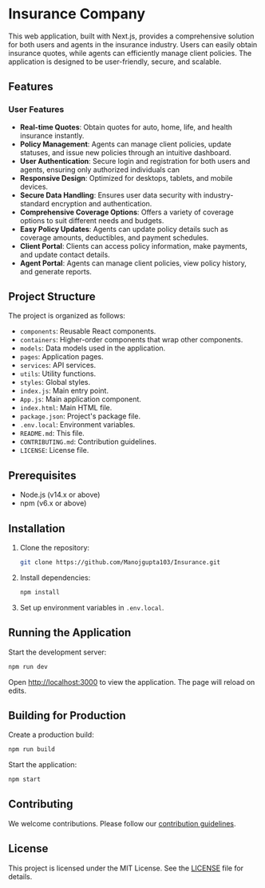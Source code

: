# Insurance Company

This web application, built with Next.js, provides a comprehensive solution for both users and agents in the insurance industry.
Users can easily obtain insurance quotes, while agents can efficiently manage client policies.
The application is designed to be user-friendly, secure, and scalable.

## Features
### User Features
- **Real-time Quotes**: Obtain quotes for auto, home, life, and health insurance instantly.
- **Policy Management**: Agents can manage client policies, update statuses, and issue new policies through an intuitive dashboard.
- **User Authentication**: Secure login and registration for both users and agents, ensuring only authorized individuals can
- **Responsive Design**: Optimized for desktops, tablets, and mobile devices.
- **Secure Data Handling**: Ensures user data security with industry-standard encryption and authentication.
- **Comprehensive Coverage Options**: Offers a variety of coverage options to suit different needs and budgets.
- **Easy Policy Updates**: Agents can update policy details such as coverage amounts, deductibles, and payment schedules.
- **Client Portal**: Clients can access policy information, make payments, and update contact details.
- **Agent Portal**: Agents can manage client policies, view policy history, and generate reports.

## Project Structure

The project is organized as follows:

- `components`: Reusable React components.
- `containers`: Higher-order components that wrap other components.
- `models`: Data models used in the application.
- `pages`: Application pages.
- `services`: API services.
- `utils`: Utility functions.
- `styles`: Global styles.
- `index.js`: Main entry point.
- `App.js`: Main application component.
- `index.html`: Main HTML file.
- `package.json`: Project's package file.
- `.env.local`: Environment variables.
- `README.md`: This file.
- `CONTRIBUTING.md`: Contribution guidelines.
- `LICENSE`: License file.

## Prerequisites

- Node.js (v14.x or above)
- npm (v6.x or above)

## Installation

1. Clone the repository:

   ```bash
   git clone https://github.com/Manojgupta103/Insurance.git
   ```

2. Install dependencies:

   ```bash
   npm install
   ```

3. Set up environment variables in `.env.local`.

## Running the Application

Start the development server:

```bash
npm run dev
```

Open [http://localhost:3000](http://localhost:3000) to view the application. The page will reload on edits.

## Building for Production

Create a production build:

```bash
npm run build
```

Start the application:

```bash
npm start
```

## Contributing

We welcome contributions. Please follow our [contribution guidelines](CONTRIBUTING.md).

## License

This project is licensed under the MIT License. See the [LICENSE](LICENSE) file for details.
